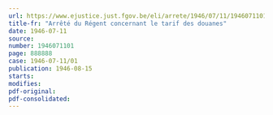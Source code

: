 ```yaml
---
url: https://www.ejustice.just.fgov.be/eli/arrete/1946/07/11/1946071101/justel
title-fr: "Arrêté du Régent concernant le tarif des douanes"
date: 1946-07-11
source:
number: 1946071101
page: 888888
case: 1946-07-11/01
publication: 1946-08-15
starts:
modifies:
pdf-original:
pdf-consolidated:
---
```


